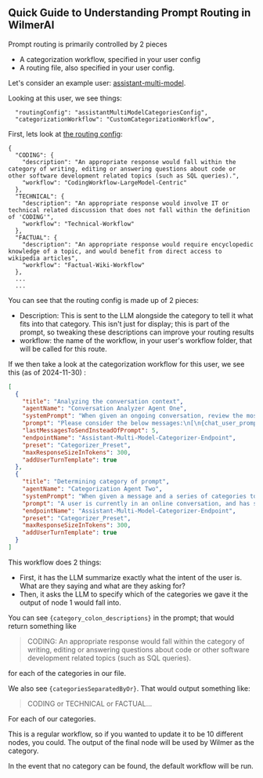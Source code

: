 ## Quick Guide to Understanding Prompt Routing in WilmerAI

Prompt routing is primarily controlled by 2 pieces

* A categorization workflow, specified in your user config
* A routing file, also specified in your user config.

Let's consider an example user: [assistant-multi-model](../../Public/Configs/Users/assistant-multi-model.json).

Looking at this user, we see things:

```
  "routingConfig": "assistantMultiModelCategoriesConfig",
  "categorizationWorkflow": "CustomCategorizationWorkflow",
```

First, lets look at [the routing config](../../Public/Configs/Routing/assistantMultiModelCategoriesConfig.json):

```
{
  "CODING": {
    "description": "An appropriate response would fall within the category of writing, editing or answering questions about code or other software development related topics (such as SQL queries).",
    "workflow": "CodingWorkflow-LargeModel-Centric"
  },
  "TECHNICAL": {
    "description": "An appropriate response would involve IT or technical related discussion that does not fall within the definition of 'CODING'",
    "workflow": "Technical-Workflow"
  },
  "FACTUAL": {
    "description": "An appropriate response would require encyclopedic knowledge of a topic, and would benefit from direct access to wikipedia articles",
    "workflow": "Factual-Wiki-Workflow"
  },
  ...
  ...
```

You can see that the routing config is made up of 2 pieces:

* Description: This is sent to the LLM alongside the category to tell it what fits into that category. This isn't just
  for display; this is part of the prompt, so tweaking these descriptions can improve your routing results
* workflow: the name of the workflow, in your user's workflow folder, that will be called for this route.

If we then take a look at the categorization workflow for this user, we see this (as of 2024-11-30)
:

```json
[
  {
    "title": "Analyzing the conversation context",
    "agentName": "Conversation Analyzer Agent One",
    "systemPrompt": "When given an ongoing conversation, review the most recent messages and expertly outline exactly what the most recent speaker is asking for or saying. Please make use of previous messages in the conversation to confirm the context of the most recent speaker's message. Make sure to specify whether the speaker is seeking a specific answer, making a specific request, playing around, or just engaging in idle conversation.",
    "prompt": "Please consider the below messages:\n[\n{chat_user_prompt_last_ten}\n]\nConsidering the full context of the messages given, please analyze and report the exact context of the last speaker's messages. Do not simply assume that it is discussing the most recent messages; consider the entire context that has been provided and think deeply about what the speaker might really be saying.\n\nIf the final message is a prompt for the most recent speaker to speak again, this is a 'Continue' situation where the next message continue where the previous message left off. This is a very important piece of information that should be noted\n\nIMPORTANT: Please be sure to consider if the last speaker is simply responding with appreciation, is changing the subject or is concluding a topic. The result of this request will decide what tools will be utilized to generate a response, and failure to appropriately not the end of a conversation topic could result in the wrong tool being used.",
    "lastMessagesToSendInsteadOfPrompt": 5,
    "endpointName": "Assistant-Multi-Model-Categorizer-Endpoint",
    "preset": "Categorizer_Preset",
    "maxResponseSizeInTokens": 300,
    "addUserTurnTemplate": true
  },
  {
    "title": "Determining category of prompt",
    "agentName": "Categorization Agent Two",
    "systemPrompt": "When given a message and a series of categories to choose from, always respond with only a single word: the expected category. Do not include any other words than the single appropriate category that was chosen.\nIMPORTANT: When categorizing, always consider whether a topic has concluded or the subject has been changed, and adjust the category accordingly.",
    "prompt": "A user is currently in an online conversation, and has sent a new message. The intent and context of the message has been described below:\n[\n{agent1Output}\n]\nPlease categorize the user's message into one of the following categories: {category_colon_descriptions}. Return only one word for the response.\n\nPlease respond with one of the following: {categoriesSeparatedByOr}.",
    "endpointName": "Assistant-Multi-Model-Categorizer-Endpoint",
    "preset": "Categorizer_Preset",
    "maxResponseSizeInTokens": 300,
    "addUserTurnTemplate": true
  }
]
```

This workflow does 2 things:

* First, it has the LLM summarize exactly what the intent of the user is. What are they saying and what are they asking
  for?
* Then, it asks the LLM to specify which of the categories we gave it the output of node 1 would fall into.

You can see `{category_colon_descriptions}` in the prompt; that would return something like

> CODING: An appropriate response would fall within the category of writing, editing or answering questions about code
> or other software development related topics (such as SQL queries).

for each of the categories in our file.

We also see `{categoriesSeparatedByOr}`. That would output something like:

> CODING or TECHNICAL or FACTUAL...

For each of our categories.

This is a regular workflow, so if you wanted to update it to be 10 different nodes, you could. The output of the
final node will be used by Wilmer as the category.

In the event that no category can be found, the default workflow will be run.